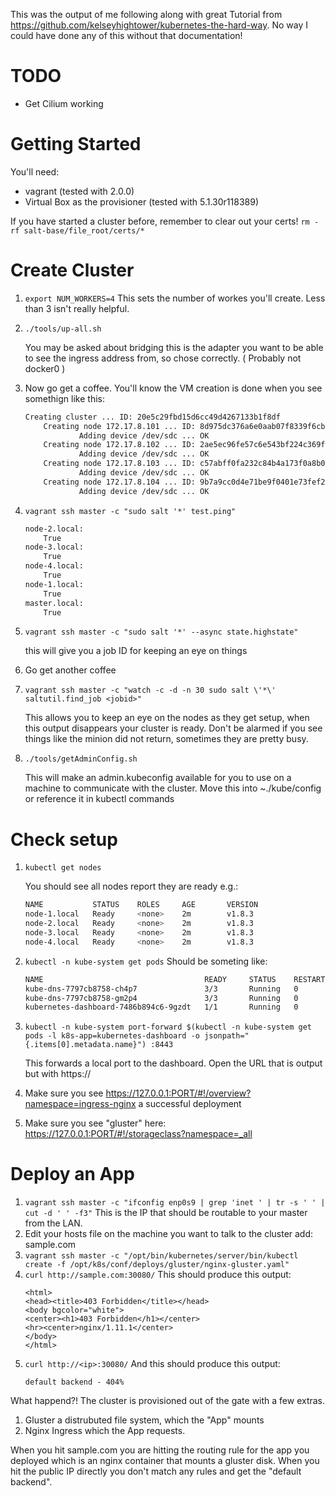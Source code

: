 This was the output of me following along with great Tutorial from https://github.com/kelseyhightower/kubernetes-the-hard-way. No way I could have done any of this without that documentation!
# TODO
* Get Cilium working

# Getting Started
You'll need:
 * vagrant (tested with 2.0.0)
 * Virtual Box as the provisioner (tested with 5.1.30r118389)

If you have started a cluster before, remember to clear out your certs!
`rm -rf salt-base/file_root/certs/*`
# Create Cluster
1. `export NUM_WORKERS=4`
    This sets the number of workes you'll create. Less than 3 isn't really helpful.
1. `./tools/up-all.sh`

    You may be asked about bridging this is the adapter you want to be able to see the ingress address from, so chose correctly. ( Probably not docker0 )
1. Now go get a coffee.
    You'll know the VM creation is done when you see somethign like this:
    ```bash
    Creating cluster ... ID: 20e5c29fbd15d6cc49d4267133b1f8df
        Creating node 172.17.8.101 ... ID: 8d975dc376a6e0aab07f8339f6cb6bd7
                Adding device /dev/sdc ... OK
        Creating node 172.17.8.102 ... ID: 2ae5ec96fe57c6e543bf224c369f4911
                Adding device /dev/sdc ... OK
        Creating node 172.17.8.103 ... ID: c57abff0fa232c84b4a173f0a8b016e5
                Adding device /dev/sdc ... OK
        Creating node 172.17.8.104 ... ID: 9b7a9cc0d4e71be9f0401e73fef2d36e
                Adding device /dev/sdc ... OK

    ```
1. `vagrant ssh master -c "sudo salt '*' test.ping"`

    ```bash
    node-2.local:
        True
    node-3.local:
        True
    node-4.local:
        True
    node-1.local:
        True
    master.local:
        True    
    ```
1. `vagrant ssh master -c "sudo salt '*' --async state.highstate"`

    this will give you a job ID for keeping an eye on things
1. Go get another coffee
1. `vagrant ssh master -c "watch -c -d -n 30 sudo salt \'*\' saltutil.find_job <jobid>"`

    This allows you to keep an eye on the nodes as they get setup, when this output disappears your cluster is ready. Don't be alarmed if you see things like the minion did not return, sometimes they are pretty busy.
1. `./tools/getAdminConfig.sh`


    This will make an admin.kubeconfig available for you to use on a machine to communicate with the cluster. Move this into ~./kube/config or reference it in kubectl commands

# Check setup
1. `kubectl get nodes`

    You should see all nodes report they are ready e.g.:
    ```bash
    NAME           STATUS    ROLES     AGE       VERSION
    node-1.local   Ready     <none>    2m        v1.8.3
    node-2.local   Ready     <none>    2m        v1.8.3
    node-3.local   Ready     <none>    2m        v1.8.3
    node-4.local   Ready     <none>    2m        v1.8.3
    ```
1. `kubectl -n kube-system get pods`
    Should be someting like:
    ```bash
    NAME                                    READY     STATUS    RESTARTS   AGE
    kube-dns-7797cb8758-ch4p7               3/3       Running   0          7m
    kube-dns-7797cb8758-gm2p4               3/3       Running   0          7m
    kubernetes-dashboard-7486b894c6-9gzdt   1/1       Running   0          7m
    ```
1. `kubectl -n kube-system port-forward $(kubectl -n kube-system get pods -l k8s-app=kubernetes-dashboard -o jsonpath="{.items[0].metadata.name}") :8443`
    
    This forwards a local port to the dashboard. Open the URL that is output but with https://
1. Make sure you see https://127.0.0.1:PORT/#!/overview?namespace=ingress-nginx a successful deployment
1. Make sure you see "gluster" here: https://127.0.0.1:PORT/#!/storageclass?namespace=_all

# Deploy an App
1. `vagrant ssh master -c "ifconfig enp0s9 | grep 'inet ' | tr -s ' ' | cut -d ' ' -f3"`
    This is the IP that should be routable to your master from the LAN.
1. Edit your hosts file on the machine you want to talk to the cluster add:
    <IP> sample.com
1. `vagrant ssh master -c "/opt/bin/kubernetes/server/bin/kubectl create -f /opt/k8s/conf/deploys/gluster/nginx-gluster.yaml"`
1. `curl http://sample.com:30080/`
    This should produce this output:
    ```
    <html>
    <head><title>403 Forbidden</title></head>
    <body bgcolor="white">
    <center><h1>403 Forbidden</h1></center>
    <hr><center>nginx/1.11.1</center>
    </body>
    </html>
    ```
1. `curl http://<ip>:30080/`
    And this should produce this output:
    ```
    default backend - 404%
    ```

What happend?!
The cluster is provisioned out of the gate with a few extras.
1. Gluster a distrubuted file system, which the "App" mounts
1. Nginx Ingress which the App requests.

When you hit sample.com you are hitting the routing rule for the app you deployed which is an nginx container that mounts a gluster disk. When you hit the public IP directly you don't match any rules and get the "default backend".

